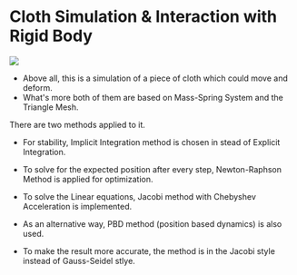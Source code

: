 # Cloth Simulation & Interaction with Rigid Body

![](Cloth.gif)

* Above all, this is a simulation of a piece of cloth which could move and deform.
* What's more both of them are based on Mass-Spring System and the Triangle Mesh.

There are two methods applied to it.

* For stability, Implicit Integration method is chosen in stead of Explicit Integration.
* To solve for the expected position after every step, Newton-Raphson Method is applied for optimization.
* To solve the Linear equations, Jacobi method with Chebyshev Acceleration is implemented.

* As an alternative way, PBD method (position based dynamics) is also used.
* To make the result more accurate, the method is in the Jacobi style instead of Gauss-Seidel stlye.
